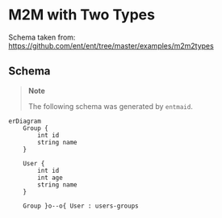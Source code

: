 # M2M with Two Types

Schema taken from: https://github.com/ent/ent/tree/master/examples/m2m2types

## Schema

> **Note**
>
> The following schema was generated by `entmaid`.

<!-- #start:entmaid -->
```mermaid
erDiagram
	Group {
		int id
		string name
	}

	User {
		int id
		int age
		string name
	}

	Group }o--o{ User : users-groups

```
<!-- #end:entmaid -->